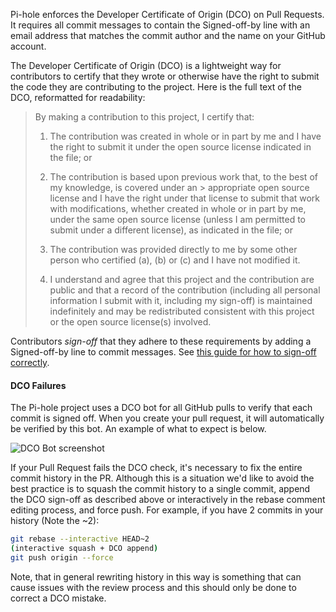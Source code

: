 Pi-hole enforces the Developer Certificate of Origin (DCO) on Pull Requests. It requires all commit messages to contain the Signed-off-by line with an email address that matches the commit author and the name on your GitHub account.

The Developer Certificate of Origin (DCO) is a lightweight way for contributors to certify that they wrote or otherwise have the right to submit the code they are contributing to the project. Here is the full text of the DCO, reformatted for readability:

> By making a contribution to this project, I certify that:
>
> 1. The contribution was created in whole or in part by me and I have the right to submit it under the open source license indicated in the file; or
>
> 2. The contribution is based upon previous work that, to the best of my knowledge, is covered under an > appropriate open source license and I have the right under that license to submit that work with modifications, whether created in whole or in part by me, under the same open source license (unless I am permitted to submit under a different license), as indicated in the file; or
>
> 3. The contribution was provided directly to me by some other person who certified (a), (b) or (c) and I have not modified it.
>
> 4. I understand and agree that this project and the contribution are public and that a record of the contribution (including all personal information I submit with it, including my sign-off) is maintained indefinitely and may be redistributed consistent with this project or the open source license(s) involved.

Contributors *sign-off* that they adhere to these requirements by adding a Signed-off-by line to commit messages. See [this guide for how to sign-off correctly](./how-to-signoff.md).

#### DCO Failures

The Pi-hole project uses a DCO bot for all GitHub pulls to verify that each commit is signed off. When you create your pull request, it will automatically be verified by this bot. An example of what to expect is below.

![DCO Bot screenshot](/assets/img/guides/github/github-commit-bots-expanded.png)

If your Pull Request fails the DCO check, it's necessary to fix the entire commit history in the PR. Although this is a situation we'd like to avoid the best practice is to squash the commit history to a single commit, append the DCO sign-off as described above or interactively in the rebase comment editing process, and force push. For example, if you have 2 commits in your history (Note the ~2):

```bash
git rebase --interactive HEAD~2
(interactive squash + DCO append)
git push origin --force
```

Note, that in general rewriting history in this way is something that can cause issues with the review process and this should only be done to correct a DCO mistake.
